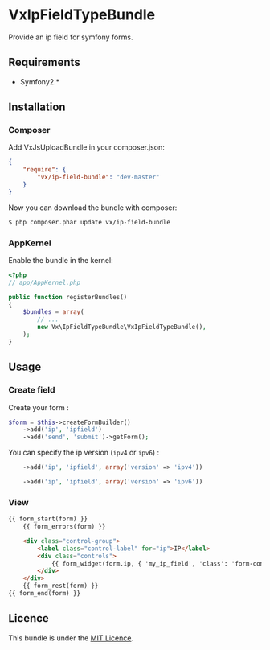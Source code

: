 VxIpFieldTypeBundle
===================

Provide an ip field for symfony forms.

Requirements
------------

* Symfony2.*

## Installation

### Composer

Add VxJsUploadBundle in your composer.json:

``` json
{
    "require": {
        "vx/ip-field-bundle": "dev-master"
    }
}
```

Now you can download the bundle with composer:

``` bash
$ php composer.phar update vx/ip-field-bundle
```

### AppKernel

Enable the bundle in the kernel:

``` php
<?php
// app/AppKernel.php

public function registerBundles()
{
    $bundles = array(
        // ...
        new Vx\IpFieldTypeBundle\VxIpFieldTypeBundle(),
    );
}
```

## Usage

### Create field

Create your form :

``` php
$form = $this->createFormBuilder()
	->add('ip', 'ipfield')
	->add('send', 'submit')->getForm();
```

You can specify the ip version (`ipv4` or `ipv6`) :
``` php
	->add('ip', 'ipfield', array('version' => 'ipv4'))
```

``` php
	->add('ip', 'ipfield', array('version' => 'ipv6'))
```

### View

``` html
{{ form_start(form) }}
    {{ form_errors(form) }}

	<div class="control-group">
		<label class="control-label" for="ip">IP</label>
		<div class="controls">
			{{ form_widget(form.ip, { 'my_ip_field', 'class': 'form-control' }) }}
		</div>
	</div>
	{{ form_rest(form) }}
{{ form_end(form) }}
```

Licence
-------

This bundle is under the [MIT Licence](http://opensource.org/licenses/MIT).
